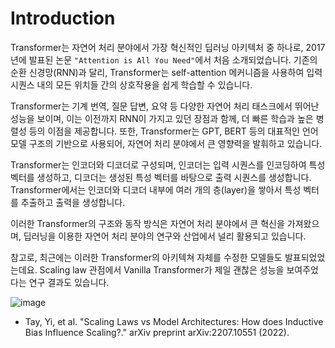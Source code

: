 # Introduction

Transformer는 자연어 처리 분야에서 가장 혁신적인 딥러닝 아키텍처 중 하나로, 2017년에 발표된 논문 `"Attention is All You Need"`에서 처음 소개되었습니다. 기존의 순환 신경망(RNN)과 달리, Transformer는 self-attention 메커니즘을 사용하여 입력 시퀀스 내의 모든 위치들 간의 상호작용을 쉽게 학습할 수 있습니다.

Transformer는 기계 번역, 질문 답변, 요약 등 다양한 자연어 처리 태스크에서 뛰어난 성능을 보이며, 이는 이전까지 RNN이 가지고 있던 장점과 함께, 더 빠른 학습과 높은 병렬성 등의 이점을 제공합니다. 또한, Transformer는 GPT, BERT 등의 대표적인 언어 모델 구조의 기반으로 사용되어, 자연어 처리 분야에서 큰 영향력을 발휘하고 있습니다.

Transformer는 인코더와 디코더로 구성되며, 인코더는 입력 시퀀스를 인코딩하여 특성 벡터를 생성하고, 디코더는 생성된 특성 벡터를 바탕으로 출력 시퀀스를 생성합니다. Transformer에서는 인코더와 디코더 내부에 여러 개의 층(layer)을 쌓아서 특성 벡터를 추출하고 출력을 생성합니다.

이러한 Transformer의 구조와 동작 방식은 자연어 처리 분야에서 큰 혁신을 가져왔으며, 딥러닝을 이용한 자연어 처리 분야의 연구와 산업에서 널리 활용되고 있습니다.

참고로, 최근에는 이러한 Transformer의 아키텍쳐 자체를 수정한 모델들도 발표되었었는데요. Scaling law 관점에서 Vanilla Transformer가 제일 괜찮은 성능을 보여주었다는 연구 결과도 있습니다.

![image](https://user-images.githubusercontent.com/7252598/227702765-b4d575b0-b32a-43a3-926f-ca18d7a4fe1c.png)

- Tay, Yi, et al. "Scaling Laws vs Model Architectures: How does Inductive Bias Influence Scaling?." arXiv preprint arXiv:2207.10551 (2022).

